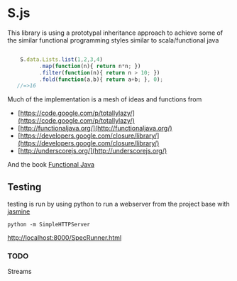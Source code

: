 S.js
====

This library is using a prototypal inheritance approach
to achieve some of the similar functional programming 
styles similar to scala/functional java

```javascript

    S.data.Lists.list(1,2,3,4)    
          .map(function(n){ return n*n; })
          .filter(function(n){ return n > 10; })
          .fold(function(a,b){ return a+b; }, 0);
   //=>16
```

Much of the implementation is a mesh of ideas and functions from 

- [https://code.google.com/p/totallylazy/](https://code.google.com/p/totallylazy/)
- [http://functionaljava.org/](http://functionaljava.org/)
- [https://developers.google.com/closure/library/](https://developers.google.com/closure/library/)
- [http://underscorejs.org/](http://underscorejs.org/)

And the book [Functional Java](http://www.amazon.com/Functional-Programming-Java-Developers-Concurrency/dp/1449311032 "Functional Java")



## Testing


testing is run by using python to run a webserver from the project base with [jasmine](https://jasmine.github.io/)

```
python -m SimpleHTTPServer
```

[http://localhost:8000/SpecRunner.html](http://localhost:8000/SpecRunner.html)


### TODO

Streams 
